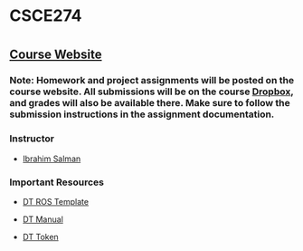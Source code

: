 # CSCE274
#
#
## [Course Website](https://cse.sc.edu/~ijsalman/csce274/f22)

### Note: Homework and project assignments will be posted on the course website. All submissions will be on the course [Dropbox](https://dropbox.cse.sc.edu), and grades will also be available there. Make sure to follow the submission instructions in the assignment documentation.

### Instructor
* [Ibrahim Salman](https://github.com/18r441m)

### Important Resources
* [DT ROS Template](https://github.com/18r441m/template-ros)

* [DT Manual](https://docs.duckietown.org/DT19/opmanual_duckiebot/out.pdf)

* [DT Token](https://www.duckietown.org/site/your-token)

